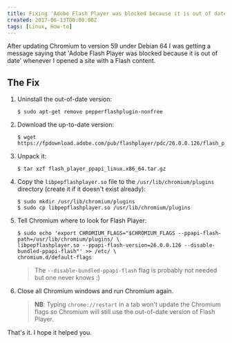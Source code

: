 ```yaml
---
title: Fixing 'Adobe Flash Player was blocked because it is out of date' under Debian
created: 2017-06-13T00:00:00Z
tags: [Linux, How-to]
---
```


After updating Chromium to version 59 under Debian 64 I was getting a message
saying that 'Adobe Flash Player was blocked because it is out of date' whenever
I opened a site with a Flash content.

## The Fix

1. Uninstall the out-of-date version:

    ```
    $ sudo apt-get remove pepperflashplugin-nonfree
    ```

2. Download the up-to-date version:

    ```
    $ wget https://fpdownload.adobe.com/pub/flashplayer/pdc/26.0.0.126/flash_player_ppapi_linux.x86_64.tar.gz
    ```

3. Unpack it:

    ```
    $ tar xzf flash_player_ppapi_linux.x86_64.tar.gz
    ```

4. Copy the `libpepflashplayer.so` file to the `/usr/lib/chromium/plugins`
   directory (create it if it doesn't exist already):   

    ```
    $ sudo mkdir /usr/lib/chromium/plugins
    $ sudo cp libpepflashplayer.so /usr/lib/chromium/plugins
    ```

5. Tell Chromium where to look for Flash Player:

    ```
    $ sudo echo 'export CHROMIUM_FLAGS="$CHROMIUM_FLAGS --ppapi-flash-path=/usr/lib/chromium/plugins/ \ 
    libpepflashplayer.so --ppapi-flash-version=26.0.0.126 --disable-bundled-ppapi-flash"' >> /etc/ \
    chromium.d/default-flags
    ```
    
    > The `--disable-bundled-ppapi-flash` flag is probably not needed but one
      never knows :)
    
6. Close all Chromium windows and run Chromium again.
    
    > **NB**: Typing `chrome://restart` in a tab won't update the Chromium flags
      so Chromium will still use the out-of-date version of Flash Player.
   
That's it. I hope it helped you.

